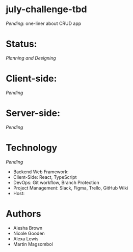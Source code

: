 # july-challenge-tbd

_Pending_: one-liner about CRUD app

# Status:

_Planning and Designing_

# Client-side:

_Pending_

# Server-side:

_Pending_

# Technology

_Pending_
- Backend Web Framework:
- Client-Side: React, TypeScript
- DevOps: Git workflow, Branch Protection
- Project Management: Slack, Figma, Trello, GitHub Wiki
- Host: 

# Authors

- Aiesha Brown
- Nicole Gooden
- Alexa Lewis
- Martin Magsombol
